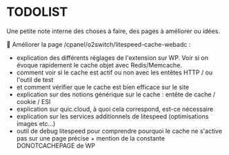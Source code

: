 # TODOLIST

Une petite note interne des choses à faire, des pages à améliorer ou idées.

📄 Améliorer la page /cpanel/o2switch/litespeed-cache-webadc :
  * explication des différents réglages de l'extension sur WP. Voir si on évoque rapidement le cache objet avec Redis/Memcache.
  * comment voir si le cache est actif ou non avec les entêtes HTTP / ou l'outil de test
  * et comment vérifier que le cache est bien efficace sur le site 
  * explication sur des notions générique sur le cache  : entête de cache / cookie / ESI
  * explication sur quic.cloud, à quoi cela correspond, est-ce nécessaire
  * explication sur les services additionnels de litespeed (optimisations images etc...)
  * outil de debug litespeed pour comprendre pourquoi le cache ne s'active pas sur une page précise + mention de la constante DONOTCACHEPAGE de WP